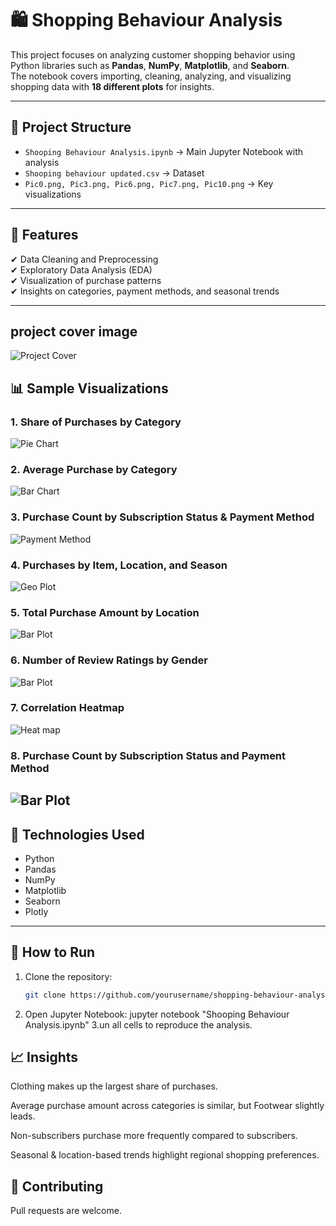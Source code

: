 # 🛍️ Shopping Behaviour Analysis  

This project focuses on analyzing customer shopping behavior using Python libraries such as **Pandas**, **NumPy**, **Matplotlib**, and **Seaborn**.  
The notebook covers importing, cleaning, analyzing, and visualizing shopping data with **18 different plots** for insights.  

---

## 📂 Project Structure
- `Shooping Behaviour Analysis.ipynb` → Main Jupyter Notebook with analysis
- `Shooping behaviour updated.csv` → Dataset
- `Pic0.png, Pic3.png, Pic6.png, Pic7.png, Pic10.png` → Key visualizations  

---

## 🚀 Features
✔ Data Cleaning and Preprocessing  
✔ Exploratory Data Analysis (EDA)  
✔ Visualization of purchase patterns  
✔ Insights on categories, payment methods, and seasonal trends  

---
## project cover image

![Project Cover](Images/Pic0.png)  

## 📊 Sample Visualizations  

### 1. Share of Purchases by Category  
![Pie Chart](Images/Pic6.png)  

### 2. Average Purchase by Category  
![Bar Chart](Images/Pic7.png)  

### 3. Purchase Count by Subscription Status & Payment Method  
![Payment Method](Images/Pic3.png)  

### 4. Purchases by Item, Location, and Season  
![Geo Plot](Images/Pic10.png)  

### 5. Total Purchase Amount by Location
![Bar Plot](Images/Pic1.png)  

### 6. Number of Review Ratings by Gender
![Bar Plot](Images/Pic2.png)  

### 7. Correlation Heatmap
![Heat map](Images/Pic8.png)  

### 8. Purchase Count by Subscription Status and Payment Method
![Bar Plot](Images/Pic3.png)  
---

## 🔧 Technologies Used
- Python  
- Pandas  
- NumPy  
- Matplotlib  
- Seaborn  
- Plotly  

---

## 📌 How to Run
1. Clone the repository:  
   ```bash
   git clone https://github.com/yourusername/shopping-behaviour-analysis.git
2. Open Jupyter Notebook:
   jupyter notebook "Shooping Behaviour Analysis.ipynb"
3.un all cells to reproduce the analysis.

## 📈 Insights

Clothing makes up the largest share of purchases.

Average purchase amount across categories is similar, but Footwear slightly leads.

Non-subscribers purchase more frequently compared to subscribers.

Seasonal & location-based trends highlight regional shopping preferences.

## 🤝 Contributing
Pull requests are welcome.
